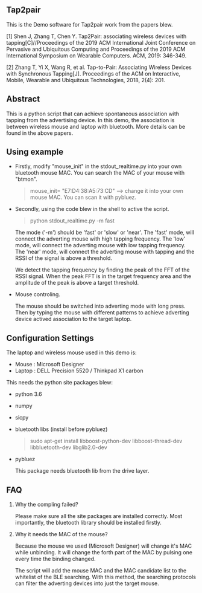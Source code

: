 ## Tap2pair
This is the Demo software for Tap2pair work from the papers blew.

[1] Shen J, Zhang T, Chen Y. Tap2Pair: associating wireless devices with tapping[C]//Proceedings of the 2019 ACM International Joint Conference on Pervasive and Ubiquitous Computing and Proceedings of the 2019 ACM International Symposium on Wearable Computers. ACM, 2019: 346-349.

[2] Zhang T, Yi X, Wang R, et al. Tap-to-Pair: Associating Wireless Devices with Synchronous Tapping[J]. Proceedings of the ACM on Interactive, Mobile, Wearable and Ubiquitous Technologies, 2018, 2(4): 201.

## Abstract
This is a python script that can achieve spontaneous association with tapping from the advertising device. In this demo, the association is between wireless mouse and laptop with bluetooth. More details can be found in the above papers.

## Using example

- Firstly, modify "mouse_init" in the stdout_realtime.py into your own bluetooth mouse MAC. You can search the MAC of your mouse with "btmon".

    > mouse_init= "E7:D4:38:A5:73:CD"  --> change it into your own mouse MAC. You can scan it with pybluez.

- Secondly, using the code blew in the shell to active the script. 

     > python stdout_realtime.py -m fast

    The mode ('-m') should be 'fast' or 'slow' or 'near'. The 'fast' mode, will connect the adverting mouse with high tapping frequency. The 'low' mode, will connect the adverting mouse with low tapping frequency. The 'near' mode, will connect the adverting mouse with tapping and the RSSI of the signal is above a threshold. 

    We detect the tapping frequency by finding the peak of the FFT of the RSSI signal. When the peak FFT is in the target frequency area and the amplitude of the peak is above a target threshold. 

- Mouse controling.
    
    The mouse should be switched into adverting mode with long press. Then by typing the mouse with different patterns to achieve adverting device actived association to the target laptop.


## Configuration Settings

The laptop and wireless mouse used in this demo is: 

- Mouse : Microsoft Designer
- Laptop : DELL Precision 5520 / Thinkpad X1 carbon

This needs the python site packages blew:

- python 3.6
- numpy 
- sicpy
- bluetooth libs (install before pybluez)
    
    > sudo apt-get install libboost-python-dev libboost-thread-dev libbluetooth-dev libglib2.0-dev
	
- pybluez
    
    This package needs bluetooth lib from the drive layer. 



## FAQ

1. Why the compling failed?
    
    Please make sure all the site packages are installed correctly. Most importantly, the bluetooth library should be installed firstly.

2. Why it needs the MAC of the mouse?

    Because the mouse we used (Microsoft Designer) will change it's MAC while unbinding. It will change the forth part of the MAC by pulsing  one every time the binding changed.
    
    The script will add the mouse MAC and the MAC candidate  list to the whitelist of the BLE searching. With this method, the searching protocols can filter the adverting devices into just the target mouse.



